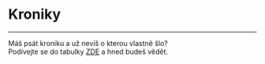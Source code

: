 # Kroniky
----------------------------

Máš psát kroniku a už nevíš o kterou vlastně šlo?  
Podívejte se do tabulky [ZDE](https://docs.google.com/spreadsheets/d/1-eFV20zlX9o5JUgDXXG4107rG0C5_SsyTClq04UwlA4/pubhtml) a hned budeš vědět.
